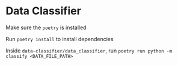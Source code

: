 # Data Classifier

Make sure the `poetry` is installed

Run `poetry install` to install dependencies

Inside `data-classifier/data_classifier`, run `poetry run python -m classify <DATA_FILE_PATH>`
